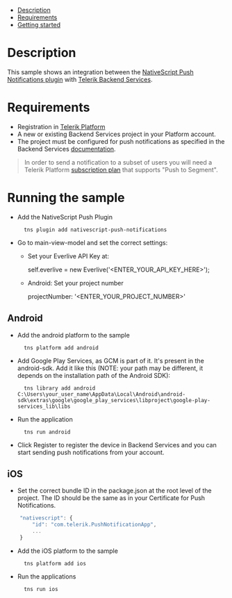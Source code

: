 - [Description](#description)
- [Requirements](#requirements)
- [Getting started](#getting-started)

# Description

This sample shows an integration between the [NativeScript Push Notifications plugin](https://github.com/NativeScript/push-plugin) with [Telerik Backend Services](http://www.telerik.com/backend-services). 

# Requirements

   * Registration in [Telerik Platform](https://platform.telerik.com)
   * A new or existing Backend Services project in your Platform account.
   * The project must be configured for push notifications as specified in the Backend Services [documentation](http://docs.telerik.com/platform/backend-services/features/push-notifications/setup).

> In order to send a notification to a subset of users you will need a Telerik Platform [subscription plan](http://www.telerik.com/purchase/platform) that supports "Push to Segment".

# Running the sample

- Add the NativeScript Push Plugin

		tns plugin add nativescript-push-notifications 	

- Go to main-view-model and set the correct settings:
	-	 Set your Everlive API Key at:

			self.everlive = new Everlive('<ENTER_YOUR_API_KEY_HERE>');
	-	 Android: Set your project number
 
			projectNumber: '<ENTER_YOUR_PROJECT_NUMBER>'
	
## Android

- Add the android platform to the sample

		tns platform add android 

- Add Google Play Services, as GCM is part of it. It's present in the android-sdk. Add it like this (NOTE: your path may be different, it depends on the installation path of the Android SDK): 

		tns library add android C:\Users\your_user_name\AppData\Local\Android\android-sdk\extras\google\google_play_services\libproject\google-play-services_lib\libs


- Run the application

		tns run android

- Click Register to register the device in Backend Services and you can start sending push notifications from your account.

## iOS

- Set the correct bundle ID in the package.json at the root level of the project. The ID should be the same as in your Certificate for Push Notifications.

```javascript
	"nativescript": {
		"id": "com.telerik.PushNotificationApp",
		...
	}
````

- Add the iOS platform to the sample

		tns platform add ios

- Run the applications

		tns run ios

	  